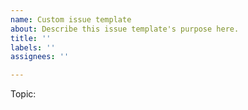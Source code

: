 ```yaml
---
name: Custom issue template
about: Describe this issue template's purpose here.
title: ''
labels: ''
assignees: ''

---
```


Topic:
